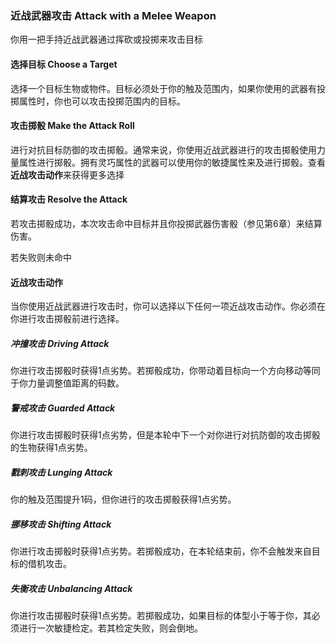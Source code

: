 ### 近战武器攻击 Attack with a Melee Weapon

你用一把手持近战武器通过挥砍或投掷来攻击目标

#### 选择目标 Choose a Target

选择一个目标生物或物件。目标必须处于你的触及范围内，如果你使用的武器有投掷属性时，你也可以攻击投掷范围内的目标。

#### 攻击掷骰 Make the Attack Roll

进行对抗目标防御的攻击掷骰。通常来说，你使用近战武器进行的攻击掷骰使用力量属性进行掷骰。拥有灵巧属性的武器可以使用你的敏捷属性来及进行掷骰。查看**近战攻击动作**来获得更多选择

#### 结算攻击 Resolve the Attack

若攻击掷骰成功，本次攻击命中目标并且你投掷武器伤害骰（参见第6章）来结算伤害。

若失败则未命中

#### 近战攻击动作

当你使用近战武器进行攻击时，你可以选择以下任何一项近战攻击动作。你必须在你进行攻击掷骰前进行选择。

##### 冲撞攻击 **Driving Attack**

你进行攻击掷骰时获得1点劣势。若掷骰成功，你带动着目标向一个方向移动等同于你力量调整值距离的码数。

##### 警戒攻击 **Guarded Attack**

你进行攻击掷骰时获得1点劣势，但是本轮中下一个对你进行对抗防御的攻击掷骰的生物获得1点劣势。

##### 戳刺攻击 **Lunging Attack**

你的触及范围提升1码，但你进行的攻击掷骰获得1点劣势。

##### 挪移攻击 **Shifting Attack**

你进行攻击掷骰时获得1点劣势。若掷骰成功，在本轮结束前，你不会触发来自目标的借机攻击。

##### 失衡攻击 **Unbalancing Attack**

你进行攻击掷骰时获得1点劣势。若掷骰成功，如果目标的体型小于等于你，其必须进行一次敏捷检定。若其检定失败，则会倒地。

 
